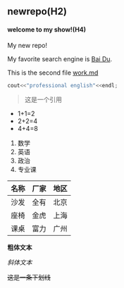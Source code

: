 ## newrepo(H2)
#### welcome to my show!(H4)
My new repo!<br>

My favorite search engine is [Bai Du](https://www.baidu.com).<br>

This is the second file [work.md](https://github.com/sauceplus/newrepo/blob/main/work.md)

```c++
cout<<"professional english"<<endl;
```

> 这是一个引用



- 1+1=2
- 2+2=4
- 4+4=8


1. 数学
2. 英语
3. 政治
4. 专业课



| 名称 | 厂家 | 地区 |
| -------- | ---- | ---- |
| 沙发     | 全有 | 北京   |
| 座椅     | 金虎 | 上海   |
| 课桌     | 富力 | 广州   |

**粗体文本**

*斜体文本*

~~这是一条下划线~~
